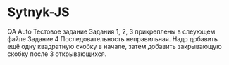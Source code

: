 # Sytnyk-JS
QA Auto Тестовое задание
Задания 1, 2, 3 прикреплены в слеующем файле
Задание 4 Последовательность неправильная. Надо добавить ещё одну квадратную скобку в начале, затем добавить закрывающую скобку после 3 открывающихся.
